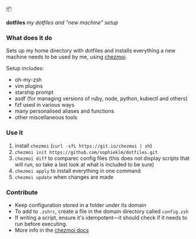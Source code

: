 📦

**dotfiles** _my dotfiles and "new machine" setup_


### What does it do
Sets up my home directory with dotfiles and installs everything a new machine needs to be used by me, using [chezmoi](https://github.com/twpayne/chezmoi).

Setup includes:

- oh-my-zsh
- vim plugins
- starship prompt
- asdf (for managing versions of ruby, node, python, kubectl and others)
- fzf used in various ways
- many personalised aliases and functions
- other miscellaneous tools

### Use it

1. install `chezmoi` (`curl -sfL https://git.io/chezmoi | sh`)
2. `chezmoi init https://github.com/sophieklm/dotfiles.git`
3. `chezmoi diff` to comparec config files (this does not display scripts that will run, so take a last look at what is included to be sure)
4. `chezmoi apply` to install everything in one command
5. `chezmoi update` when changes are made

### Contribute

- Keep configuration stored in a folder under its domain
- To add to `.zshrc`, create a file in the domain directory called `config.zsh`
- If writing a script, ensure it's idempotent—it should check if it needs to run before executing.
- More info in the [chezmoi docs](https://github.com/twpayne/chezmoi/blob/master/docs/HOWTO.md)
